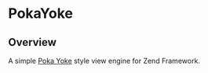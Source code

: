 PokaYoke
========

Overview
--------

A simple [Poka Yoke](http://en.wikipedia.org/wiki/Poka-yoke) style view engine for Zend Framework.


